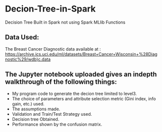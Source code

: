 # Decion-Tree-in-Spark
Decision Tree Built in Spark not using Spark MLlib Functions

Data Used:
----------

The Breast Cancer Diagnostic data available at : [https://archive.ics.uci.edu/ml/datasets/Breast+Cancer+Wisconsin+%28Diagnostic%29/wdb)c.data](https://archive.ics.uci.edu/ml/datasets/Breast+Cancer+Wisconsin+%28Diagnostic%29/wdbc.data)

The Jupyter notebook uploaded gives an indepth walkthrough of the following things:
-----------------------------------------------------------------------------------
  - My program code to generate the decion tree limited to level3.
  - The choice of parameters and attribute selection metric (Gini index, info gain, etc.) used.
  -	The assumptions made.
  -	Validation and Train/Test Strategy used.
  -	Decision tree Obtained.
  -	Performance shown by the confusion matrix.
